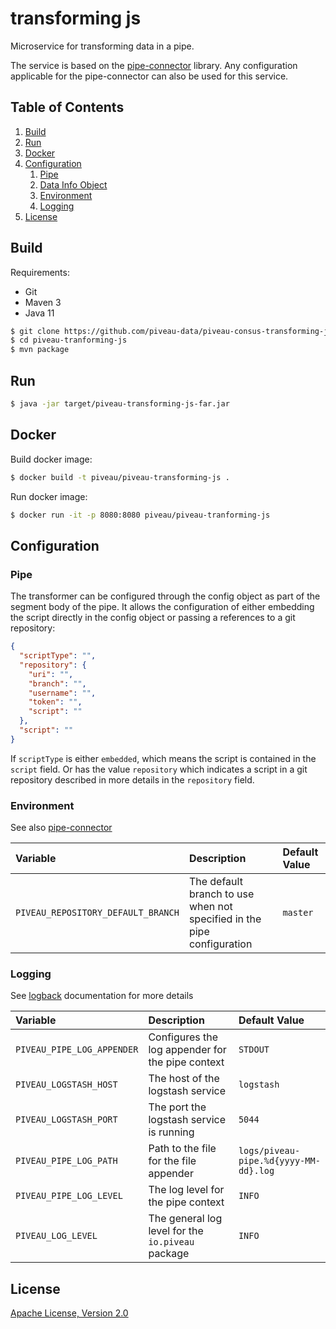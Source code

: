 # transforming js
Microservice for transforming data in a pipe.

The service is based on the [pipe-connector](https://github.com/piveau-data/piveau-pipe-connector) library. Any configuration applicable for the pipe-connector can also be used for this service.

## Table of Contents
1. [Build](#build)
1. [Run](#run)
1. [Docker](#docker)
1. [Configuration](#configuration)
    1. [Pipe](#pipe)
    1. [Data Info Object](#data-info-object)
    1. [Environment](#environment)
    1. [Logging](#logging)
1. [License](#license)

## Build

Requirements:
 * Git
 * Maven 3
 * Java 11

```bash
$ git clone https://github.com/piveau-data/piveau-consus-transforming-js.git
$ cd piveau-tranforming-js
$ mvn package
```
 
## Run

```bash
$ java -jar target/piveau-transforming-js-far.jar
```

## Docker

Build docker image:
```bash
$ docker build -t piveau/piveau-transforming-js .
```

Run docker image:
```bash
$ docker run -it -p 8080:8080 piveau/piveau-tranforming-js
```

## Configuration

### Pipe
The transformer can be configured through the config object as part of the segment body of the pipe.
It allows the configuration of either embedding the script directly in the config object or passing a references to a git repository:

```json
{
  "scriptType": "",
  "repository": {
    "uri": "",
    "branch": "",
    "username": "",
    "token": "",
    "script": ""
  },
  "script": ""
}
```
If `scriptType` is either `embedded`, which means the script is contained in the `script` field. Or has the value `repository` which indicates a script in a git repository described in more details in the `repository` field.

### Environment
See also [pipe-connector](https://github.com/piveau-data/piveau-pipe-connector)

| Variable| Description | Default Value |
| :--- | :--- | :--- |
| `PIVEAU_REPOSITORY_DEFAULT_BRANCH` | The default branch to use when not specified in the pipe configuration | `master` |

### Logging
See [logback](https://logback.qos.ch/documentation.html) documentation for more details

| Variable| Description | Default Value |
| :--- | :--- | :--- |
| `PIVEAU_PIPE_LOG_APPENDER` | Configures the log appender for the pipe context | `STDOUT` |
| `PIVEAU_LOGSTASH_HOST`            | The host of the logstash service | `logstash` |
| `PIVEAU_LOGSTASH_PORT`            | The port the logstash service is running | `5044` |
| `PIVEAU_PIPE_LOG_PATH`     | Path to the file for the file appender | `logs/piveau-pipe.%d{yyyy-MM-dd}.log` |
| `PIVEAU_PIPE_LOG_LEVEL`    | The log level for the pipe context | `INFO` |
| `PIVEAU_LOG_LEVEL`    | The general log level for the `io.piveau` package | `INFO` |

## License

[Apache License, Version 2.0](LICENSE.md)
